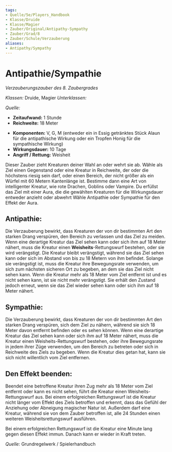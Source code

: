 ```yaml
---
tags:
- Quelle/5e/Players_Handbook
- Klasse/Druide
- Klasse/Magier
- Zauber/Original/Antipathy-Sympathy
- Zauber/Grad/8
- Zauber/Schule/Verzauberung
aliases: 
- Antipathy/Sympathy
---
```

# Antipathie/Sympathie
_Verzauberungszauber des 8. Zaubergrades_  

_Klassen:_ Druide, Magier
_Unterklassen:_

_Quelle:_

- **Zeitaufwand:** 1 Stunde
- **Reichweite:** 18 Meter
*   **Komponenten:** V, G, M (entweder ein in Essig getränktes Stück Alaun für die antipathische Wirkung oder ein Tropfen Honig für die sympathische Wirkung)
*   **Wirkungsdauer:** 10 Tage
*   **Angriff / Rettung:** Weisheit

Dieser Zauber zieht Kreaturen deiner Wahl an oder wehrt sie ab. Wähle als Ziel einen Gegenstand oder eine Kreatur in Reichweite, der oder die höchstens riesig sein darf, oder einen Bereich, der nicht größer als ein Würfel mit 60 Metern Kantenlänge ist. Bestimme dann eine Art von intelligenter Kreatur, wie rote Drachen, Goblins oder Vampire. Du erfüllst das Ziel mit einer Aura, die die gewählten Kreaturen für die Wirkungsdauer entweder anzieht oder abwehrt Wähle Antipathie oder Sympathie für den Effekt der Aura.

**Antipathie:**
---------------

Die Verzauberung bewirkt, dass Kreaturen der von dir bestimmten Art den starken Drang verspüren, den Bereich zu verlassen und das Ziel zu meiden. Wenn eine derartige Kreatur das Ziel sehen kann oder sich ihm auf 18 Meter nähert, muss die Kreatur einen **Weisheits**\-Rettungswurf bestehen, oder sie wird verängstigt. Die Kreatur bleibt verängstigt, während sie das Ziel sehen kann oder sich im Abstand von bis zu 18 Metern von ihm befindet. Solange sie verängstigt ist, muss die Kreatur ihre Bewegungsrate verwenden, um sich zum nächsten sicheren Ort zu begeben, an dem sie das Ziel nicht sehen kann. Wenn die Kreatur mehr als 18 Meter vom Ziel entfernt ist und es nicht sehen kann, ist sie nicht mehr verängstigt. Sie erhält den Zustand jedoch erneut, wenn sie das Ziel wieder sehen kann oder sich ihm auf 18 Meter nähert.

**Sympathie:**
--------------

Die Verzauberung bewirkt, dass Kreaturen der von dir bestimmten Art den starken Drang verspüren, sich dem Ziel zu nähern, während sie sich 18 Meter davon entfernt befinden oder es sehen können. Wenn eine derartige Kreatur das Ziel sehen kann oder sich ihm auf 18 Meter nähert, muss die Kreatur einen Weisheits-Rettungswurf bestehen, oder ihre Bewegungsrate in jedem ihrer Züge verwenden, um den Bereich zu betreten oder sich in Reichweite des Ziels zu begeben. Wenn die Kreatur dies getan hat, kann sie sich nicht willentlich vom Ziel entfernen.

**Den Effekt beenden:**
-----------------------

Beendet eine betroffene Kreatur ihren Zug mehr als 18 Meter vom Ziel entfernt oder kann es nicht sehen, führt die Kreatur einen Weisheits-Rettungswurf aus. Bei einem erfolgreichen Rettungswurf ist die Kreatur nicht länger vom Effekt des Ziels betroffen und erkennt, dass das Gefühl der Anziehung oder Abneigung magischer Natur ist. Außerdem darf eine Kreatur, während sie von dem Zauber betroffen ist, alle 24 Stunden einen weiteren Weisheitsrettungswurf ausführen.

Bei einem erfolgreichen Rettungswurf ist die Kreatur eine Minute lang gegen diesen Effekt immun. Danach kann er wieder in Kraft treten.

_Quelle:_ Grundregelwerk / Spielerhandbuch